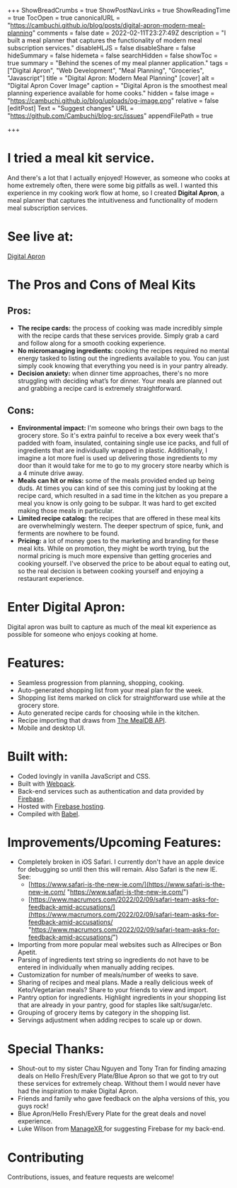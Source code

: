 +++
ShowBreadCrumbs = true
ShowPostNavLinks = true
ShowReadingTime = true
TocOpen = true
canonicalURL = "https://cambuchi.github.io/blog/posts/digital-apron-modern-meal-planning"
comments = false
date = 2022-02-11T23:27:49Z
description = "I built a meal planner that captures the functionality of modern meal subscription services."
disableHLJS = false
disableShare = false
hideSummary = false
hidemeta = false
searchHidden = false
showToc = true
summary = "Behind the scenes of my meal planner application."
tags = ["Digital Apron", "Web Development", "Meal Planning", "Groceries", "Javascript"]
title = "Digital Apron: Modern Meal Planning"
[cover]
alt = "Digital Apron Cover Image"
caption = "Digital Apron is the smoothest meal planning experience available for home cooks."
hidden = false
image = "https://cambuchi.github.io/blog/uploads/og-image.png"
relative = false
[editPost]
Text = "Suggest changes"
URL = "https://github.com/Cambuchi/blog-src/issues"
appendFilePath = true

+++
# I tried a meal kit service.

And there's a lot that I actually enjoyed! However, as someone who cooks at home extremely often, there were some big pitfalls as well. I wanted this experience in my cooking work flow at home, so I created **Digital Apron**, a meal planner that captures the intuitiveness and functionality of modern meal subscription services.

# See live at:

[Digital Apron](https://digital-apron.web.app/ "Digital Apron")

# The Pros and Cons of Meal Kits

## Pros:

* **The recipe cards:** the process of cooking was made incredibly simple with the recipe cards that these services provide. Simply grab a card and follow along for a smooth cooking experience.
* **No micromanaging ingredients:** cooking the recipes required no mental energy tasked to listing out the ingredients available to you. You can just simply cook knowing that everything you need is in your pantry already.
* **Decision anxiety:** when dinner time approaches, there's no more struggling with deciding what’s for dinner. Your meals are planned out and grabbing a recipe card is extremely straightforward.

## Cons:

* **Environmental impact:** I'm someone who brings their own bags to the grocery store. So it's extra painful to receive a box every week that's padded with foam, insulated, containing single use ice packs, and full of ingredients that are individually wrapped in plastic. Additionally, I imagine a lot more fuel is used up delivering those ingredients to my door than it would take for me to go to my grocery store nearby which is a 4 minute drive away.
* **Meals can hit or miss:** some of the meals provided ended up being duds. At times you can kind of see this coming just by looking at the recipe card, which resulted in a sad time in the kitchen as you prepare a meal you know is only going to be subpar. It was hard to get excited making those meals in particular.
* **Limited recipe catalog:** the recipes that are offered in these meal kits are overwhelmingly western. The deeper spectrum of spice, funk, and ferments are nowhere to be found.
* **Pricing:** a lot of money goes to the marketing and branding for these meal kits. While on promotion, they might be worth trying, but the normal pricing is much more expensive than getting groceries and cooking yourself. I've observed the price to be about equal to eating out, so the real decision is between cooking yourself and enjoying a restaurant experience.

# Enter Digital Apron:

Digital apron was built to capture as much of the meal kit experience as possible for someone who enjoys cooking at home.

# Features:

* Seamless progression from planning, shopping, cooking.
* Auto-generated shopping list from your meal plan for the week.
* Shopping list items marked on click for straightforward use while at the grocery store.
* Auto generated recipe cards for choosing while in the kitchen.
* Recipe importing that draws from [The MealDB API](https://www.themealdb.com/ "The MealDB").
* Mobile and desktop UI.

# Built with:

* Coded lovingly in vanilla JavaScript and CSS.
* Built with [Webpack](https://webpack.js.org/ "Webpack").
* Back-end services such as authentication and data provided by [Firebase](https://firebase.google.com/ "Firebase").
* Hosted with [Firebase hosting](https://firebase.google.com/docs/hosting "Firebase hosting").
* Compiled with [Babel](https://babeljs.io/ "Babel").

# Improvements/Upcoming Features:

* Completely broken in iOS Safari. I currently don't have an apple device for debugging so until then this will remain. Also Safari is the new IE. See:
  * [https://www.safari-is-the-new-ie.com/](https://www.safari-is-the-new-ie.com/ "https://www.safari-is-the-new-ie.com/")
  * [https://www.macrumors.com/2022/02/09/safari-team-asks-for-feedback-amid-accusations/](https://www.macrumors.com/2022/02/09/safari-team-asks-for-feedback-amid-accusations/ "https://www.macrumors.com/2022/02/09/safari-team-asks-for-feedback-amid-accusations/")
* Importing from more popular meal websites such as Allrecipes or Bon Apetit.
* Parsing of ingredients text string so ingredients do not have to be entered in individually when manually adding recipes.
* Customization for number of meals/number of weeks to save.
* Sharing of recipes and meal plans. Made a really delicious week of Keto/Vegetarian meals? Share to your friends to view and import.
* Pantry option for ingredients. Highlight ingredients in your shopping list that are already in your pantry, good for staples like salt/sugar/etc.
* Grouping of grocery items by category in the shopping list.
* Servings adjustment when adding recipes to scale up or down.

# Special Thanks:

* Shout-out to my sister Chau Nguyen and Tony Tran for finding amazing deals on Hello Fresh/Every Plate/Blue Apron so that we got to try out these services for extremely cheap. Without them I would never have had the inspiration to make Digital Apron.
* Friends and family who gave feedback on the alpha versions of this, you guys rock!
* Blue Apron/Hello Fresh/Every Plate for the great deals and novel experience.
* Luke Wilson from [ManageXR ](https://www.managexr.com/ "ManageXR")for suggesting Firebase for my back-end.

# Contributing

Contributions, issues, and feature requests are welcome!